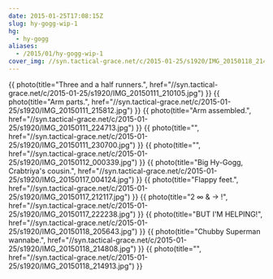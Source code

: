 ```yaml
---
date: 2015-01-25T17:08:15Z
slug: hy-gogg-wip-1
hg:
  - hy-gogg
aliases:
  - /2015/01/hy-gogg-wip-1
cover_img: //syn.tactical-grace.net/c/2015-01-25/s1920/IMG_20150118_214808.jpg
---
```

{{ photo(title="Three and a half runners.", href="//syn.tactical-grace.net/c/2015-01-25/s1920/IMG_20150111_210105.jpg") }}
{{ photo(title="Arm parts.", href="//syn.tactical-grace.net/c/2015-01-25/s1920/IMG_20150111_215812.jpg") }}
{{ photo(title="Arm assembled.", href="//syn.tactical-grace.net/c/2015-01-25/s1920/IMG_20150111_224713.jpg") }}
{{ photo(title="", href="//syn.tactical-grace.net/c/2015-01-25/s1920/IMG_20150111_230700.jpg") }}
{{ photo(title="", href="//syn.tactical-grace.net/c/2015-01-25/s1920/IMG_20150112_000339.jpg") }}
{{ photo(title="Big Hy-Gogg, Crabtriya's cousin.", href="//syn.tactical-grace.net/c/2015-01-25/s1920/IMG_20150117_004124.jpg") }}
{{ photo(title="Flappy feet.", href="//syn.tactical-grace.net/c/2015-01-25/s1920/IMG_20150117_212117.jpg") }}
{{ photo(title="2 ∞ & → !", href="//syn.tactical-grace.net/c/2015-01-25/s1920/IMG_20150117_222238.jpg") }}
{{ photo(title="BUT I'M HELPING!", href="//syn.tactical-grace.net/c/2015-01-25/s1920/IMG_20150118_205643.jpg") }}
{{ photo(title="Chubby Superman wannabe.", href="//syn.tactical-grace.net/c/2015-01-25/s1920/IMG_20150118_214808.jpg") }}
{{ photo(title="", href="//syn.tactical-grace.net/c/2015-01-25/s1920/IMG_20150118_214913.jpg") }}
